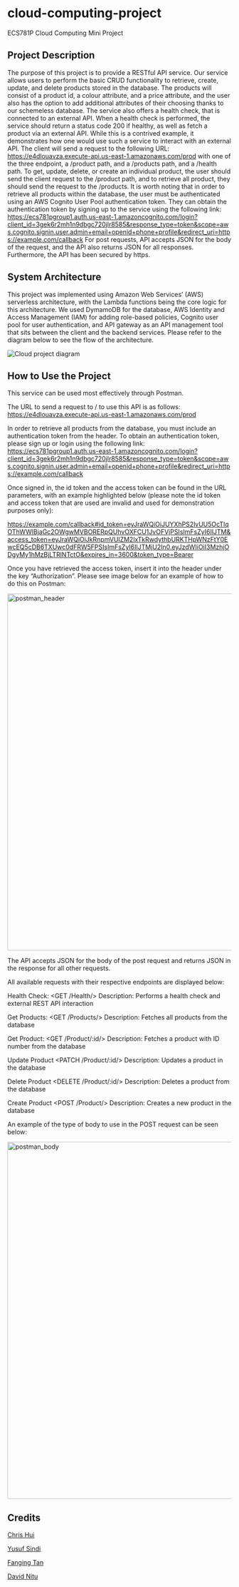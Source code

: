 # cloud-computing-project
ECS781P Cloud Computing Mini Project

## Project Description

The purpose of this project is to provide a RESTful API service. Our service allows users to perform the basic CRUD functionality to retrieve, create, update, and delete products stored in the database. The products will consist of a product id, a colour attribute, and a price attribute, and the user also has the option to add additional attributes of their choosing thanks to our schemeless database. The service also offers a health check, that is connected to an external API. When a health check is performed, the service should return a status code 200 if healthy, as well as fetch a product via an external API. While this is a contrived example, it demonstrates how one would use such a service to interact with an external API. The client will send a request to the following URL:
https://e4dlouavza.execute-api.us-east-1.amazonaws.com/prod
with one of the three endpoint, a /product path, and a /products path, and a /health path. To get, update, delete, or create an individual product, the user should send the client request to the /product path, and to retrieve all product, they should send the request to the /products. It is worth noting that in order to retrieve all products within the database, the user must be authenticated using an AWS Cognito User Pool authentication token. They can obtain the authentication token by signing up to the service using the following link:
https://ecs781pgroup1.auth.us-east-1.amazoncognito.com/login?client_id=3gek6r2mh1n9dbgc720jlr8585&response_type=token&scope=aws.cognito.signin.user.admin+email+openid+phone+profile&redirect_uri=https://example.com/callback
For post requests, API accepts JSON for the body of the request, and the API also returns JSON for all responses.
Furthermore, the API has been secured by https.

## System Architecture 

This project was implemented using Amazon Web Services’ (AWS) serverless architecture, with the Lambda functions being the core logic for this architecture. We used DymamoDB for the database, AWS Identity and Access Management (IAM) for adding role-based policies, Cognito user pool for user authentication, and API gateway as an API management tool that sits between the client and the backend services. Please refer to the diagram below to see the flow of the architecture.

![Cloud project diagram](https://user-images.githubusercontent.com/76735699/162539184-27d54528-b2a3-4ba4-87ff-715365594d33.png)

## How to Use the Project

This service can be used most effectively through Postman.

The URL to send a request to / to use this API is as follows:
https://e4dlouavza.execute-api.us-east-1.amazonaws.com/prod

In order to retrieve all products from the database, you must include an authentication token from the header. To obtain an authentication token, please sign up or login using the following link:
https://ecs781pgroup1.auth.us-east-1.amazoncognito.com/login?client_id=3gek6r2mh1n9dbgc720jlr8585&response_type=token&scope=aws.cognito.signin.user.admin+email+openid+phone+profile&redirect_uri=https://example.com/callback

Once signed in, the id token and the access token can be found in the URL parameters, with an example highlighted below (please note the id token and access token that are used are invalid and used for demonstration purposes only):

https://example.com/callback#id_token=eyJraWQiOiJUYXhPS2lvUU5OcTlqOThWWlBjaGc2OWgwMVBORERpQUhvOXFCU1JvOFVjPSIsImFsZyI6IlJTM&access_token=eyJraWQiOiJkRnpmVUlZM2lxTkRwdythbURKTHpWNzFtY0EwcEQ5cDB6TXUwc0dFRW5FPSIsImFsZyI6IlJTMjU2In0.eyJzdWIiOiI3MzhjODgyMy1hMzBjLTRlNTctO&expires_in=3600&token_type=Bearer

Once you have retrieved the access token, insert it into the header under the key “Authorization”. Please see image below for an example of how to do this on Postman:

<img width="800" alt="postman_header" src="https://user-images.githubusercontent.com/76735699/162539825-0ecc7bba-23ad-42b8-89ba-b61a438ace6e.png">

The API accepts JSON for the body of the post request and returns JSON in the response for all other requests.

All available requests with their respective endpoints are displayed below:

Health Check: <GET /Health/> Description: Performs a health check and external REST API interaction

Get Products: <GET /Products/> Description: Fetches all products from the database

Get Product: <GET /Product/:id/> Description: Fetches a product with ID number from the database

Update Product <PATCH /Product/:id/> Description: Updates a product in the database

Delete Product <DELETE /Product/:id/> Description: Deletes a product from the database

Create Product <POST /Product/> Description: Creates a new product in the database

An example of the type of body to use in the POST request can be seen below:

<img width="800" alt="postman_body" src="https://user-images.githubusercontent.com/67503181/162568821-47f8453a-3a43-49f4-9faa-4260e9437f67.png">

## Credits
[Chris Hui](https://github.com/chrishui)

[Yusuf Sindi](https://github.com/yysindi)

[Fanging Tan](https://github.com/fangningtan)

[David Nitu](https://github.com/davidcnitu)


